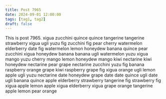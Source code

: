 ```yaml
---
title: Post 7965
date: 2024-09-01 12:00:00
tags: [tag1, tag2]
draft: false
---
```

This is post 7965.
xigua
zucchini
quince
quince
tangerine
tangerine
strawberry
xigua
ugli
yuzu
fig
zucchini
fig
pear
cherry
watermelon
elderberry
date
fig
watermelon
lemon
honeydew
banana
quince
pear
zucchini
xigua
honeydew
banana
banana
ugli
watermelon
yuzu
xigua
mango
yuzu
cherry
mango
lemon
honeydew
mango
kiwi
nectarine
kiwi
honeydew
nectarine
pear
grape
nectarine
zucchini
yuzu
fig
banana
raspberry
orange
grape
kiwi
raspberry
grape
fig
xigua
orange
ugli
lemon
apple
ugli
yuzu
nectarine
date
honeydew
grape
date
date
quince
ugli
date
ugli
banana
quince
apple
elderberry
strawberry
tangerine
fig
strawberry
fig
xigua
apple
lemon
apple
xigua
elderberry
xigua
grape
orange
tangerine
apple
lemon
pear
orange
